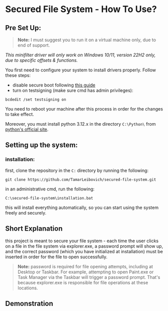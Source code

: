 # Secured File System - How To Use?

## Pre Set Up:
> **Note:** I must suggest you to run it on a virtual machine only, due to end of support.

*This minifilter driver will only work on Windows 10/11, version 22H2 only, due to specific offsets & functions.*

You first need to configure your system to install drivers properly. Follow these steps:
- disable secure boot following [this guide](https://learn.microsoft.com/en-us/windows-hardware/manufacture/desktop/disabling-secure-boot?view=windows-11)
- turn on testsigning (make sure cmd has admin privileges): 
```commandline
bcdedit /set testsigning on
```

You need to reboot your machine after this process in order for the changes to take effect.

Moreover, you must install python 3.12.x in the directory ```C:\Python\``` from [python's official site](https://www.python.org/downloads/).

## Setting up the system:
### installation:

first, clone the repository in the `C:` directory by running the following:

```commandline
git clone https://github.com/TamarLeibovich/secured-file-system.git
```

in an administrative cmd, run the following:

```commandline
C:\secured-file-system\installation.bat
```

this will install everything automatically, so you can start using the system freely and securely. 

## Short Explanation
this project is meant to secure your file system - each time the user clicks on a file in the file system via explorer.exe,
a password prompt will show up, and the correct password (which you have initialized at installation) must be inserted
in order for the file to open successfully.

> **Note:** password is required for file opening attempts, including at Desktop or Taskbar. For example, attempting to open
> Paint.exe or Task Manager via the Taskbar will trigger a password prompt. That's because explorer.exe is responsible for file
> operations at these locations.

## Demonstration
